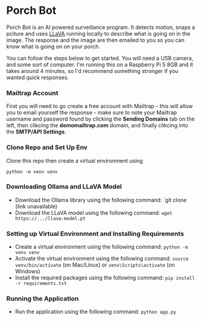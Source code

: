 # Porch Bot

Porch Bot is an AI powered surveillance program. It detects motion, snaps a pciture and uses [LLaVA](https://ollama.com/library/llava) 
running locally to describe what is going on in the image. The response and the image are then emailed to you so you can
know what is going on on your porch. 

You can follow the steps below to get started. You will need a USB camera, and some sort of computer. I'm running this on a 
Raspberry Pi 5 8GB and it takes around 4 minutes, so I'd recommend something stronger if you wanted quick responses.

### Mailtrap Account
First you will need to go create a free account with Mailtrap - this will allow you to email yourself the response - make sure to 
note your Mailtrap username and password found by clicking the **Sending Domains** tab on the left, then clikcing the **demomailtrap.com**
domain, and finally clikcing into the **SMTP/API Settings**. 

### Clone Repo and Set Up Env
Clone this repo then create a virtual environment using 
```
python -m venv venv
```

### Downloading Ollama and LLaVA Model

* Download the Ollama library using the following command: `git clone (link unavailable)
* Download the LLaVA model using the following command: `wget https://.../llava-model.pt`

### Setting up Virtual Environment and Installing Requirements

* Create a virtual environment using the following command: `python -m venv venv`
* Activate the virtual environment using the following command: `source venv/bin/activate` (on Mac/Linux) or `venv\Scripts\activate` (on Windows)
* Install the required packages using the following command: `pip install -r requirements.txt`

### Running the Application

* Run the application using the following command: `python app.py`

